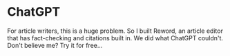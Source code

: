 # ChatGPT
For article writers, this is a huge problem.  So I built Reword, an article editor that has fact-checking and citations built in.  We did what ChatGPT couldn't.  Don't believe me? Try it for free...
